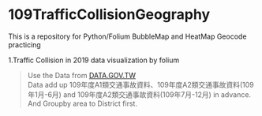 # 109TrafficCollisionGeography

This is a repository for Python/Folium BubbleMap and HeatMap Geocode practicing

1.Traffic Collision in 2019 data visualization by folium <br/>
> Use the Data from [DATA.GOV.TW](https://data.gov.tw/dataset/12197)<br/>
Data add up 109年度A1類交通事故資料、109年度A2類交通事故資料(109年1月-6月) and 109年度A2類交通事故資料(109年7月-12月) in advance. And Groupby area to District first.<br/>
